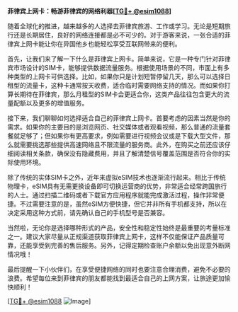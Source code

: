 **菲律宾上网卡：畅游菲律宾的网络利器[[TG💪+ @esim1088](https://t.me/s/esim1088)]**

随着全球化的推进，越来越多的人选择去菲律宾旅游、工作或学习。无论是短期旅行还是长期居住，良好的网络连接都是必不可少的。对于游客来说，一张合适的菲律宾上网卡能让你在异国他乡也能轻松享受互联网带来的便利。

首先，让我们来了解一下什么是菲律宾上网卡。简单来说，它是一种专门针对菲律宾市场设计的SIM卡，能够提供数据流量服务。根据使用场景的不同，市面上有多种类型的上网卡可供选择。比如，如果你只是计划短暂停留几天，那么可以选择日租型的流量卡，这种卡通常按天收费，适合临时需要网络支持的情况。而如果你打算长期待在菲律宾，那么月租型的SIM卡会更适合你，这类产品往往包含更大的流量配额以及更多的增值服务。

接下来，我们聊聊如何选择适合自己的菲律宾上网卡。首要考虑的因素当然是你的需求。如果你的主要目的是浏览网页、社交媒体或者观看视频，那么普通的流量套餐就足够了；但如果你有更高要求，例如需要进行视频会议或是下载大型文件，那么就需要挑选那些提供高速网络且不限流量的服务商。此外，在购买之前还应该仔细阅读相关条款，确保没有隐藏费用，并且了解清楚信号覆盖范围是否符合你的实际使用环境。

除了传统的实体SIM卡之外，近年来虚拟eSIM技术也逐渐流行起来。相比于传统物理卡，eSIM具有无需更换设备即可切换运营商的优势，非常适合经常跨国旅行的人士。通过扫描二维码或者下载官方应用程序就能完成激活过程，操作非常便捷。不过需要注意的是，虽然eSIM方便快捷，但它并非所有手机都支持，所以在决定采用这种方式前，请先确认自己的手机型号是否兼容。

当然啦，无论你是选择哪种形式的产品，安全性和稳定性始终是最重要的考量标准之一。建议大家尽量从正规渠道获取菲律宾上网卡，这样不仅能保证产品质量可靠，还能享受到完善的售后服务。另外，记得定期检查账户余额以免出现意外断网情况哦！

最后提醒一下小伙伴们，在享受便捷网络的同时也要注意合理消费，避免不必要的浪费。希望每位来到菲律宾的朋友都能找到最适合自己的上网方案，让旅途更加愉快顺利！

[[TG💪+ @esim1088](https://t.me/s/esim1088) ![Image](https://i.postimg.cc/4NQfJmqS/Snipaste-2025-05-13-00-14-12.png)]